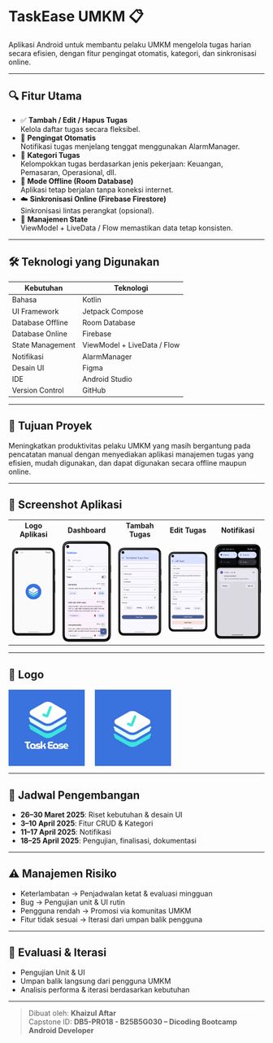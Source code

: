 # TaskEase UMKM 📋

Aplikasi Android untuk membantu pelaku UMKM mengelola tugas harian secara efisien, dengan fitur
pengingat otomatis, kategori, dan sinkronisasi online.

---

## 🔍 Fitur Utama

- ✅ **Tambah / Edit / Hapus Tugas**  
  Kelola daftar tugas secara fleksibel.
- 🔔 **Pengingat Otomatis**  
  Notifikasi tugas menjelang tenggat menggunakan AlarmManager.
- 📂 **Kategori Tugas**  
  Kelompokkan tugas berdasarkan jenis pekerjaan: Keuangan, Pemasaran, Operasional, dll.
- 📴 **Mode Offline (Room Database)**  
  Aplikasi tetap berjalan tanpa koneksi internet.
- ☁️ **Sinkronisasi Online (Firebase Firestore)**  
  Sinkronisasi lintas perangkat (opsional).
- 🔄 **Manajemen State**  
  ViewModel + LiveData / Flow memastikan data tetap konsisten.

---

## 🛠 Teknologi yang Digunakan

| Kebutuhan        | Teknologi                   |
|------------------|-----------------------------|
| Bahasa           | Kotlin                      |
| UI Framework     | Jetpack Compose             |
| Database Offline | Room Database               |
| Database Online  | Firebase                    |
| State Management | ViewModel + LiveData / Flow |
| Notifikasi       | AlarmManager                |
| Desain UI        | Figma                       |
| IDE              | Android Studio              |
| Version Control  | GitHub                      |

---

## 🎯 Tujuan Proyek

Meningkatkan produktivitas pelaku UMKM yang masih bergantung pada pencatatan manual dengan
menyediakan aplikasi manajemen tugas yang efisien, mudah digunakan, dan dapat digunakan secara
offline maupun online.

---

## 📸 Screenshot Aplikasi

<table align="center">
  <tr align="center">
    <td><b>Logo Aplikasi</b></td>
    <td><b>Dashboard</b></td>
    <td><b>Tambah Tugas</b></td>
    <td><b>Edit Tugas</b></td>
    <td><b>Notifikasi</b></td>
  </tr>
  <tr>
    <td><img src="app/src/main/res/drawable/taskease_app.png" width="130"/></td>
    <td><img src="app/src/main/res/drawable/taskease_dashboard.png" width="130"/></td>
    <td><img src="app/src/main/res/drawable/taskease_add.png" width="130"/></td>
    <td><img src="app/src/main/res/drawable/taskease_edit.png" width="130"/></td>
    <td><img src="app/src/main/res/drawable/taskease_notifikasi.png" width="130"/></td>
  </tr>
</table>

---

## 🎨 Logo

<div style="display: flex; align-items: center; gap: 20px;">
  <img src="app/src/main/res/drawable/logo_taskease_text.png" width="150" alt="TaskEase">
  <img src="app/src/main/res/drawable/logo_taskease_icon.png" width="150" alt="Icon">
</div>

---

## 📅 Jadwal Pengembangan

- **26–30 Maret 2025**: Riset kebutuhan & desain UI
- **3–10 April 2025**: Fitur CRUD & Kategori
- **11–17 April 2025**: Notifikasi
- **18–25 April 2025**: Pengujian, finalisasi, dokumentasi

---

## ⚠️ Manajemen Risiko

- Keterlambatan → Penjadwalan ketat & evaluasi mingguan
- Bug → Pengujian unit & UI rutin
- Pengguna rendah → Promosi via komunitas UMKM
- Fitur tidak sesuai → Iterasi dari umpan balik pengguna

---

## 🧪 Evaluasi & Iterasi

- Pengujian Unit & UI
- Umpan balik langsung dari pengguna UMKM
- Analisis performa & iterasi berdasarkan kebutuhan

---

> Dibuat oleh: **Khaizul Aftar**  
> Capstone ID: **DB5-PR018 - B25B5G030 – Dicoding Bootcamp Android Developer**